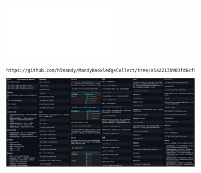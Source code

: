 ![](_assets/GitCheatSheet_byGeekHour_v1.0.0.pdf)

```pdf
https://github.com/hlmandy/MandyKnowledgeCollect/tree/a5a2213b903fd6cf9b6e93491a6670af123a23d6/docs/01_GitTutorial/_assets
```

![](_assets/Git-Cheet-Sheet-ByGeekHour.png)
